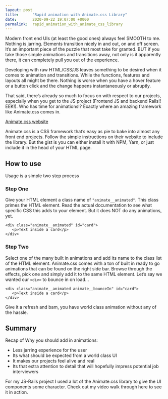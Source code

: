 ```yaml
---
layout: post
title:      "Rapid animation with Animate.css Library"
date:       2020-09-22 19:07:00 +0000
permalink:  rapid_animation_with_animate_css_library
---
```


Modern front end UIs (at least the good ones) always feel SMOOTH to me.  Nothing is jarring.  Elements transition nicely in and out, on and off screen.  It’s an important piece of the puzzle that most take for granted.  BUT if you take those simple animations and transitions away, not only is it apparently there, it can completely pull you out of the experience.

Developing with raw HTML/CSS/JS leaves something to be desired when it comes to animation and transitions.  While the functions, features and layouts all might be there.  Nothing is worse when you have a hover feature or a button click and the change happens instantaneously or abruptly.

That said, there’s already so much to focus on with respect to our projects, especially when you get to the JS project (Frontend JS and backend Rails!! EEK!).  Who has time for animations!?  Exactly where an amazing framework like Animate.css comes in.

[Animate.css website
](https://animate.style/)

Animate.css is a CSS framework that’s easy as pie to bake into almost any front end projects.  Follow the simple instructions on their website to include the library.  But the gist is you can either install it with NPM, Yarn, or just include it in the head of your HTML page.

## How to use
Usage is a simple two step process

### Step One
Give your HTML element a class name of `"animate__animated"`.  This class primes the HTML element. Read the actual documentation to see what specific CSS this adds to your element.  But it does NOT do any animations, yet.

```
<div class="animate__animated" id="card">
   <p>Text inside a card</p>
</div>
```

### Step Two

Select one of the many built in animations and add its name to the class list of the HTML element.  Animate.css comes with a ton of built in ready to go animations that can be found on the right side bar.  Browse through the effects, pick one and simply add it to the same HTML element.  Let’s say we wanted our `<div>` to bounce in on load...

```
<div class="animate__animated animate__bounceIn" id="card">
   <p>Text inside a card</p>
</div>
```

Give it a refresh and bam, you have world class animation without any of the hassle.

## Summary

Recap of Why you should add in animations:
* Less jarring experience for the user
* Its what should be expected from a world class UI
* It makes our projects feel alive and real
* Its that extra attention to detail that will hopefully impress potential job interviewers

For my JS-Rails project I used a lot of the Animate.css library to give the UI components some character.
Check out my video walk through here to see it in action.

